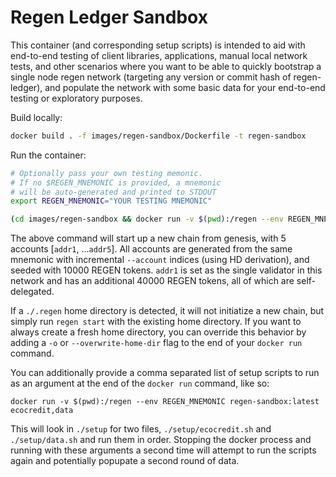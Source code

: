# Regen Ledger Sandbox

This container (and corresponding setup scripts) is intended to aid with end-to-end testing of client libraries, applications, manual local network tests, and other scenarios where you want to be able to quickly bootstrap a single node regen network (targeting any version or commit hash of regen-ledger), and populate the network with some basic data for your end-to-end testing or exploratory purposes.


Build locally:
```sh
docker build . -f images/regen-sandbox/Dockerfile -t regen-sandbox
```

Run the container:
```sh
# Optionally pass your own testing memonic.
# If no $REGEN_MNEMONIC is provided, a mnemonic
# will be auto-generated and printed to STDOUT
export REGEN_MNEMONIC="YOUR TESTING MNEMONIC"

(cd images/regen-sandbox && docker run -v $(pwd):/regen --env REGEN_MNEMONIC regen-sandbox:latest)
```

The above command will start up a new chain from genesis, with 5 accounts [`addr1`, ...`addr5`]. All accounts are generated from the same mnemonic with incremental `--account` indices (using HD derivation), and seeded with 10000 REGEN tokens. `addr1` is set as the single validator in this network and has an additional 40000 REGEN tokens, all of which are self-delegated.

If a `./.regen` home directory is detected, it will not initiatize a new chain, but simply run `regen start` with the existing home directory. If you want to always create a fresh home directory, you can override this behavior by adding a `-o` or `--overwrite-home-dir` flag to the end of your `docker run` command.

You can additionally provide a comma separated list of setup scripts to run as an argument at the end of the `docker run` command, like so:

```
docker run -v $(pwd):/regen --env REGEN_MNEMONIC regen-sandbox:latest ecocredit,data
```

This will look in `./setup` for two files, `./setup/ecocredit.sh` and `./setup/data.sh` and run them in order. Stopping the docker process and running with these arguments a second time will attempt to run the scripts again and potentially popupate a second round of data.
